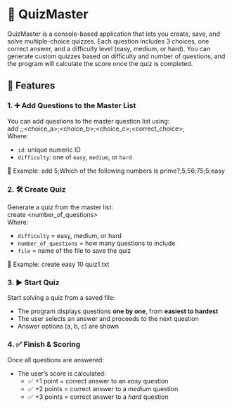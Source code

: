 # 🧠 QuizMaster 

QuizMaster is a console-based application that lets you create, save, and solve multiple-choice quizzes. Each question includes 3 choices, one correct answer, and a difficulty level (easy, medium, or hard). You can generate custom quizzes based on difficulty and number of questions, and the program will calculate the score once the quiz is completed.

## 📌 Features
### 1. ➕ Add Questions to the Master List
You can add questions to the master question list using:  
add <id>;<text>;<choice_a>;<choice_b>;<choice_c>;<correct_choice>;<difficulty>  
Where:
- `id`: unique numeric ID
- `difficulty`: one of `easy`, `medium`, or `hard`  

📌 Example: add 5;Which of the following numbers is prime?;5;56;75;5;easy

### 2. 🛠️ Create Quiz
Generate a quiz from the master list:  
create <difficulty> <number_of_questions> <file>  
Where:
- `difficulty` = easy, medium, or hard  
- `number_of_questions` = how many questions to include  
- `file` = name of the file to save the quiz  

📌 Example: create easy 10 quiz1.txt

### 3. ▶️ Start Quiz
Start solving a quiz from a saved file:
- The program displays questions **one by one**, from **easiest to hardest**
- The user selects an answer and proceeds to the next question
- Answer options (a, b, c) are shown

### 4. ✅ Finish & Scoring
Once all questions are answered:
- The user’s score is calculated:
  - ✅ +1 point = correct answer to an *easy* question
  - ✅ +2 points = correct answer to a *medium* question
  - ✅ +3 points = correct answer to a *hard* question